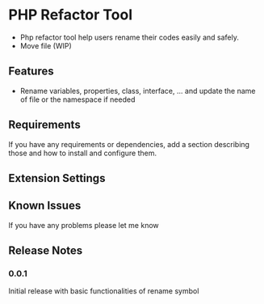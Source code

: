 # PHP Refactor Tool

- Php refactor tool help users rename their codes easily and safely.
- Move file (WIP)

## Features

- Rename variables, properties, class, interface, ... and update the name of file or the namespace if needed

## Requirements

If you have any requirements or dependencies, add a section describing those and how to install and configure them.

## Extension Settings


## Known Issues

If you have any problems please let me know

## Release Notes


### 0.0.1

Initial release with basic functionalities of rename symbol